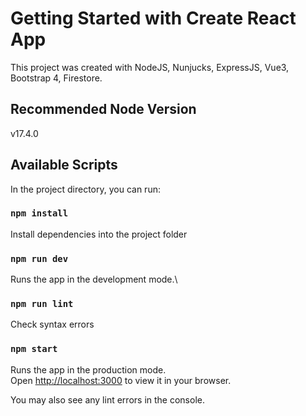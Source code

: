 # Getting Started with Create React App

This project was created with NodeJS, Nunjucks, ExpressJS, Vue3, Bootstrap 4, Firestore.
## Recommended Node Version
v17.4.0

## Available Scripts

In the project directory, you can run:
### `npm install` 
Install dependencies into the project folder
### `npm run dev`
Runs the app in the development mode.\
### `npm run lint`
Check syntax errors
### `npm start`
Runs the app in the production mode.\
Open [http://localhost:3000](http://localhost:3000) to view it in your browser.

You may also see any lint errors in the console.

